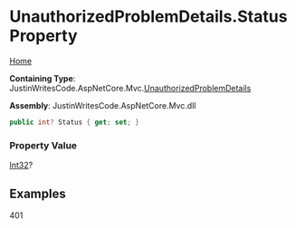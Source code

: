 # UnauthorizedProblemDetails\.Status Property

[Home](../../../README.md)

**Containing Type**: JustinWritesCode\.AspNetCore\.Mvc\.[UnauthorizedProblemDetails](../README.md)

**Assembly**: JustinWritesCode\.AspNetCore\.Mvc\.dll

```csharp
public int? Status { get; set; }
```

### Property Value

[Int32](https://docs.microsoft.com/en-us/dotnet/api/system.int32)?

## Examples

401